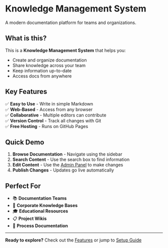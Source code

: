 # Knowledge Management System

A modern documentation platform for teams and organizations.

## What is this?

This is a **Knowledge Management System** that helps you:
- Create and organize documentation
- Share knowledge across your team  
- Keep information up-to-date
- Access docs from anywhere

## Key Features

✅ **Easy to Use** - Write in simple Markdown  
✅ **Web-Based** - Access from any browser  
✅ **Collaborative** - Multiple editors can contribute  
✅ **Version Control** - Track all changes with Git  
✅ **Free Hosting** - Runs on GitHub Pages  

## Quick Demo

1. **Browse Documentation** - Navigate using the sidebar
2. **Search Content** - Use the search box to find information  
3. **Edit Content** - Use the [Admin Panel](http://localhost:3000/admin/) to make changes
4. **Publish Changes** - Updates go live automatically

## Perfect For

- 📚 **Documentation Teams**
- 🏢 **Corporate Knowledge Bases**  
- 🎓 **Educational Resources**
- 📋 **Project Wikis**
- 💼 **Process Documentation**

---

**Ready to explore?** Check out the [Features](features.md) or jump to [Setup Guide](setup.md)

